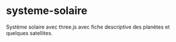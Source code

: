 # systeme-solaire
Système solaire avec three.js avec fiche descriptive des planètes et quelques satellites.

